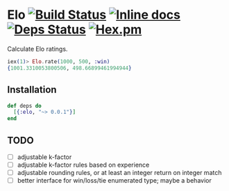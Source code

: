 # Elo [![Build Status](https://travis-ci.org/paulfri/elo.svg?branch=travis)](https://travis-ci.org/paulfri/elo) [![Inline docs](http://inch-ci.org/github/paulfri/elo.svg)](http://inch-ci.org/github/paulfri/elo) [![Deps Status](https://beta.hexfaktor.org/badge/all/github/paulfri/elo.svg)](https://beta.hexfaktor.org/github/paulfri/elo) [![Hex.pm](https://img.shields.io/hexpm/v/elo.svg?maxAge=2592000)]()

Calculate Elo ratings.

```elixir
iex(1)> Elo.rate(1000, 500, :win)
{1001.3310053800506, 498.66899461994944}
```

## Installation

```elixir
def deps do
  [{:elo, "~> 0.0.1"}]
end
```

## TODO

- [ ] adjustable k-factor
- [ ] adjustable k-factor rules based on experience
- [ ] adjustable rounding rules, or at least an integer return on integer match
- [ ] better interface for win/loss/tie enumerated type; maybe a behavior
